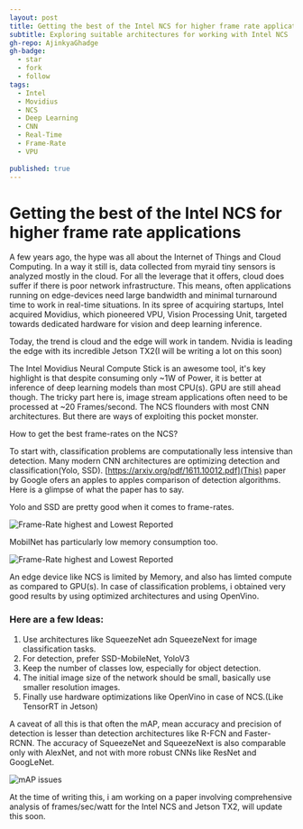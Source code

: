 ```yaml
---
layout: post
title: Getting the best of the Intel NCS for higher frame rate applications
subtitle: Exploring suitable architectures for working with Intel NCS !
gh-repo: AjinkyaGhadge
gh-badge:
  - star
  - fork
  - follow
tags:
  - Intel
  - Movidius
  - NCS
  - Deep Learning
  - CNN
  - Real-Time
  - Frame-Rate
  - VPU
  
published: true
---
```

# Getting the best of the Intel NCS for higher frame rate applications

A few years ago, the hype was all about the Internet of Things and Cloud Computing. In a way it still is, data collected from myraid tiny sensors is analyzed mostly in the cloud. For all the leverage that it offers, cloud does suffer if there is poor network infrastructure. This means, often applications running on edge-devices need large bandwidth and minimal turnaround time to work in real-time situations. In its spree of acquiring startups, Intel acquired Movidius, which pioneered VPU, Vision Processing Unit, targeted towards dedicated hardware for vision and deep learning inference.

Today, the trend is cloud and the edge will work in tandem. Nvidia is leading the edge with its incredible Jetson TX2(I will be writing a lot on this soon)

The Intel Movidius Neural Compute Stick is an awesome tool, it's key highlight is that despite consuming only ~1W of Power, it is better at inference of deep learning models than most CPU(s). GPU are still ahead though. The tricky part here is, image stream applications often need to be processed at ~20 Frames/second. The NCS flounders with most CNN architectures. But there are ways of exploiting this pocket monster.

How to get the best frame-rates on the NCS?

To start with, classification problems are computationally less intensive than detection. Many modern CNN architectures are optimizing detection and classification(Yolo, SSD). [https://arxiv.org/pdf/1611.10012.pdf](This) paper by Google ofers an apples to apples comparison of detection algorithms. Here is a glimpse of what the paper has to say.

Yolo and SSD are pretty good when it comes to frame-rates.

![Frame-Rate highest and Lowest Reported](https://cdn-images-1.medium.com/max/1250/1*EQKFp_c6jMYcDZbIwbEOzA.png)

MobilNet has particularly low memory consumption too.

![Frame-Rate highest and Lowest Reported](https://cdn-images-1.medium.com/max/1000/1*yFgDeWPB68YncH4KrQL2eQ.png)

An edge device like NCS is limited by Memory, and also has limted compute as compared to GPU(s). In case of classification problems, i obtained very good results by using optimized architectures and using OpenVino. 

### Here are a few Ideas:
1. Use architectures like SqueezeNet adn SqueezeNext for image classification tasks.
2. For detection, prefer SSD-MobileNet, YoloV3
3. Keep the number of classes low, especially for object detection.
4. The initial image size of the network should be small, basically use smaller resolution images.
5. Finally use hardware optimizations like OpenVino in case of NCS.(Like TensorRT in Jetson)

A caveat of all this is that often the mAP, mean accuracy and precision of detection is lesser than detection architectures like R-FCN and Faster-RCNN. The accuracy of SqueezeNet and SqueezeNext is also comparable only with AlexNet, and not with more robust CNNs like ResNet and GoogLeNet.

![mAP issues](https://cdn-images-1.medium.com/max/1250/1*GD5Th5eZBMufVFJQjo_5mA.png)

At the time of writing this, i am working on a paper involving comprehensive analysis of frames/sec/watt for the Intel NCS and Jetson TX2, will update this soon.
